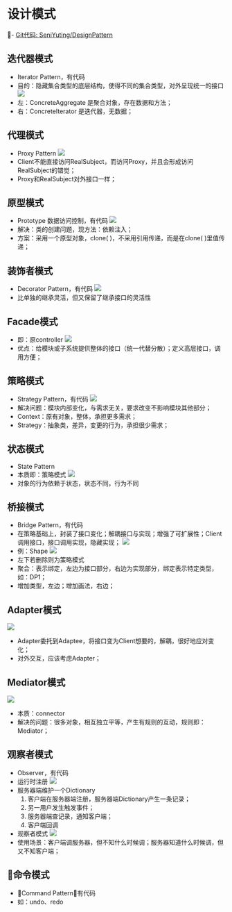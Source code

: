 # 设计模式
- [Git代码: SeniYuting/DesignPattern](https://github.com/SeniYuting/DesignPattern)
## 迭代器模式
* Iterator Pattern，有代码
* 目的：隐藏集合类型的底层结构，使得不同的集合类型，对外呈现统一的接口
![](img/iterator.png)
* 左：ConcreteAggregate 是聚合对象，存在数据和方法；
* 右：ConcreteIterator 是迭代器，无数据；

## 代理模式
* Proxy Pattern
![](img/proxy.png)
* Client不能直接访问RealSubject，而访问Proxy，并且会形成访问RealSubject的错觉；
* Proxy和RealSubject对外接口一样；

## 原型模式
* Prototype 数据访问控制，有代码
![](img/prototype.png)
* 解决：类的创建问题，现方法：依赖注入；
* 方案：采用一个原型对象，clone( )，不采用引用传递，而是在clone( )里值传递；

## 装饰者模式
* Decorator Pattern，有代码
![](img/decorator.png)
* 比单独的继承灵活，但又保留了继承接口的灵活性

## Facade模式
* 即：原controller
![](img/facade.png)
* 优点：给模块或子系统提供整体的接口（统一代替分散）；定义高层接口，调用方便；

## 策略模式
* Strategy Pattern，有代码
![](img/strategy.png)
* 解决问题：模块内部变化，与需求无关，要求改变不影响模块其他部分；
* Context：原有对象，整体，承担更多需求；
* Strategy：抽象类，差异，变更的行为，承担很少需求；

## 状态模式
* State Pattern
* 本质即：策略模式
![](img/state.png)
* 对象的行为依赖于状态，状态不同，行为不同

## 桥接模式
* Bridge Pattern，有代码
* 在策略基础上，封装了接口变化；解耦接口与实现；增强了可扩展性；Client调用接口，接口调用实现，隐藏实现；
![](img/bridge.png)
* 例：Shape
![](img/shape.png)
* 左下若删除则为策略模式
* 聚合：表示绑定，左边为接口部分，右边为实现部分，绑定表示特定类型，如：DP1；
* 增加类型，左边；增加画法，右边；

## Adapter模式
![](img/adapter.png)
* Adapter委托到Adaptee，将接口变为Client想要的，解耦，很好地应对变化；
* 对外交互，应该考虑Adapter；

## Mediator模式
![](img/mediator.png)
* 本质：connector
* 解决的问题：很多对象，相互独立平等，产生有规则的互动，规则即：Mediator；

## 观察者模式
* Observer，有代码
* 运行时注册
![](img/register.png)
* 服务器端维护一个Dictionary
    1. 客户端在服务器端注册，服务器端Dictionary产生一条记录；
    2. 另一用户发生触发事件；
    3. 服务器端查记录，通知客户端；
    4. 客户端回调
* 观察者模式
![](img/observer.png)
* 使用场景：客户端调服务器，但不知什么时候调；服务器知道什么时候调，但又不知客户端；

## 命令模式
* Command Pattern，有代码
* 如：undo、redo